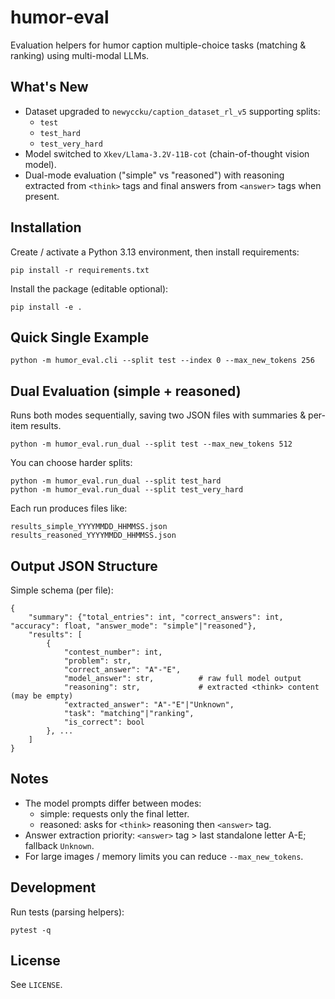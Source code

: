 # humor-eval

Evaluation helpers for humor caption multiple-choice tasks (matching & ranking)
using multi-modal LLMs.

## What's New

* Dataset upgraded to `newyccku/caption_dataset_rl_v5` supporting splits:
	* `test`
	* `test_hard`
	* `test_very_hard`
* Model switched to `Xkev/Llama-3.2V-11B-cot` (chain-of-thought vision model).
* Dual-mode evaluation ("simple" vs "reasoned") with reasoning extracted from
	`<think>` tags and final answers from `<answer>` tags when present.

## Installation

Create / activate a Python 3.13 environment, then install requirements:

```
pip install -r requirements.txt
```

Install the package (editable optional):

```
pip install -e .
```

## Quick Single Example

```
python -m humor_eval.cli --split test --index 0 --max_new_tokens 256
```

## Dual Evaluation (simple + reasoned)

Runs both modes sequentially, saving two JSON files with summaries & per-item
results.

```
python -m humor_eval.run_dual --split test --max_new_tokens 512
```

You can choose harder splits:

```
python -m humor_eval.run_dual --split test_hard
python -m humor_eval.run_dual --split test_very_hard
```

Each run produces files like:

```
results_simple_YYYYMMDD_HHMMSS.json
results_reasoned_YYYYMMDD_HHMMSS.json
```

## Output JSON Structure

Simple schema (per file):
```
{
	"summary": {"total_entries": int, "correct_answers": int, "accuracy": float, "answer_mode": "simple"|"reasoned"},
	"results": [
		{
			"contest_number": int,
			"problem": str,
			"correct_answer": "A"-"E",
			"model_answer": str,          # raw full model output
			"reasoning": str,             # extracted <think> content (may be empty)
			"extracted_answer": "A"-"E"|"Unknown",
			"task": "matching"|"ranking",
			"is_correct": bool
		}, ...
	]
}
```

## Notes

* The model prompts differ between modes:
	* simple: requests only the final letter.
	* reasoned: asks for `<think>` reasoning then `<answer>` tag.
* Answer extraction priority: `<answer>` tag > last standalone letter A-E;
	fallback `Unknown`.
* For large images / memory limits you can reduce `--max_new_tokens`.

## Development

Run tests (parsing helpers):
```
pytest -q
```

## License

See `LICENSE`.
